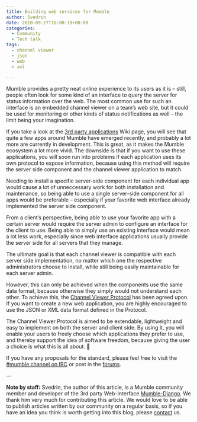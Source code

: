 ```yaml
---
title: Building web services for Mumble
author: Svedrin
date: 2010-09-27T16:00:19+00:00
categories:
  - Community
  - Tech talk
tags:
  - channel viewer
  - json
  - web
  - xml

---
```

Mumble provides a pretty neat online experience to its users as it is &#8211; still, people often look for some kind of an interface to query the server for status information over the web. The most common use for such an interface is an embedded channel viewer on a team&#8217;s web site, but it could be used for monitoring or other kinds of status notifications as well &#8211; the limit being your imagination.

<!--more-->

If you take a look at the <a title="mumble wiki" href="https://wiki.mumble.info/wiki/3rd_Party_Applications" target="_blank">3rd party applications</a> Wiki page, you will see that quite a few apps around Mumble have emerged recently, and probably a lot more are currently in development. This is great, as it makes the Mumble ecosystem a lot more vivid. The downside is that if you want to use these applications, you will soon run into problems if each application uses its own protocol to expose information, because using this method will require the server side component and the channel viewer application to match.

Needing to install a specific server-side component for each individual app would cause a lot of unneccessary work for both installation and maintenance, so being able to use a single server-side component for all apps would be preferable &#8211; especially if your favorite web interface already implemented the server side component.

From a client&#8217;s perspective, being able to use your favorite app with a certain server would require the server admin to configure an interface for the client to use. Being able to simply use an existing interface would mean a lot less work, especially since web interface applications usually provide the server side for all servers that they manage.

The ultimate goal is that each channel viewer is compatible with each server side implementation, no matter which one the respective administrators choose to install, while still being easily maintainable for each server admin.

However, this can only be achieved when the components use the same data format, because otherwise they simply would not understand each other. To achieve this, the <a title="mumble wiki" href="https://wiki.mumble.info/wiki/Channel_Viewer_Protocol" target="_blank">Channel Viewer Protocol</a> has been agreed upon. If you want to create a new web application, you are highly encouraged to use the JSON or XML data format defined in the Protocol.

The Channel Viewer Protocol is aimed to be extendable, lightweight and easy to implement on both the server and client side. By using it, you will enable your users to freely choose which applications they prefer to use, and thereby support the idea of software freedom, because giving the user a choice is what this is all about. 🙂

If you have any proposals for the standard, please feel free to visit the [#mumble channel on IRC][5] or post in the [forums][6].

&#8212;

**Note by staff:** Svedrin, the author of this article, is a Mumble community member and developer of the 3rd party Web-Interface [Mumble-Django][7]. We thank him very much for contributing this article. We would love to be able to publish articles written by our community on a regular basis, so if you have an idea you think is worth getting into this blog, please [contact][8] us.

 [5]: https://wiki.mumble.info/wiki/IRC
 [6]: http://sourceforge.net/apps/phpbb/mumble/
 [7]: https://bitbucket.org/Svedrin/mumble-django/wiki/Home
 [8]: https://wiki.mumble.info/wiki/FAQ/English#How_can_I_help_or_contact_you.3F
